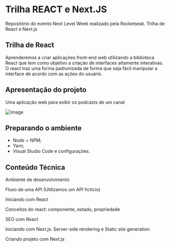 # Trilha REACT e Next.JS
Repositório do evento Next Level Week realizado pela Rocketseat. Trilha de React e Next.js

## Trilha de React
Aprenderemos a criar aplicações front-end web utilizando a biblioteca React que tem como objetivo a criação de interfaces altamente interativas. O react traz uma forma padronizada de forma que seja fácil manipular a interface de acordo com as ações do usuário.

## Apresentação do projeto
Uma aplicação web para exibir os podcasts de um canal

![image](https://user-images.githubusercontent.com/49700354/115946266-6e72d080-a496-11eb-8581-7a9f5b6f830a.png)

## Preparando o ambiente
- Node + NPM;
- Yarn;
- Visual Studio Code e configurações.

## Conteúdo Técnica

Ambiente de desenvolvimento

Fluxo de uma API (Utilizamos um API fictício)

Iniciando com React

Conceitos do react: componente, estado, propriedade

SEO com React

Iniciando com Next.js: Server-side rendering e Static site generation

Criando projeto com Next.js




